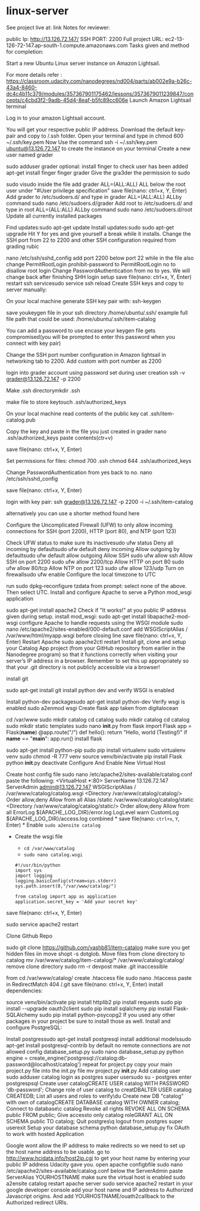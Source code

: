 # linux-server
See project live at: link Notes for reviewer:

public Ip: http://13.126.72.147/
SSH PORT: 2200
Full project URL: ec2-13-126-72-147.ap-south-1.compute.amazonaws.com
Tasks given and method for completion:

Start a new Ubuntu Linux server instance on Amazon Lightsail.

For more details refer : https://classroom.udacity.com/nanodegrees/nd004/parts/ab002e9a-b26c-43a4-8460-dc4c4b11c379/modules/357367901175462/lessons/3573679011239847/concepts/c4cbd3f2-9adb-45d4-8eaf-b5fc89cc606e
Launch Amazon Lightsail terminal

Log in to your amazon Lightsail account.

You will get your respective public IP address.
Download the default key-pair and copy to /.ssh folder.
Open your terminal and type in chmod 600 ~/.ssh/key.pem
Now Use the command ssh -i ~/.ssh/key.pem ubuntu@13.126.72.147 to create the instance on your terminal
Create a new user named grader

sudo adduser grader
optional: install finger to check user has been added apt-get install finger
finger grader
Give the gra3der the permission to sudo

sudo visudo
inside the file add grader ALL=(ALL:ALL) ALL below the root user under "#User privilege specification"
save file(nano: ctrl+x, Y, Enter)
Add grader to /etc/sudoers.d/ and type in grader ALL=(ALL:ALL) ALLby command sudo nano /etc/sudoers.d/grader
Add root to /etc/sudoers.d/ and type in root ALL=(ALL:ALL) ALLby command sudo nano /etc/sudoers.d/root
Update all currently installed packages

Find updates:sudo apt-get update
Install updates:sudo sudo apt-get upgrade Hit Y for yes and give yourself a break while it installs.
Change the SSH port from 22 to 2200 and other SSH configuration required from grading rubic

nano /etc/ssh/sshd_config add port 2200 below port 22
while in the file also change PermitRootLogin prohibit-password to PermitRootLogin no to disallow root login
Change PasswordAuthentication from no to yes. We will change back after finishing SHH login setup
save file(nano: ctrl+x, Y, Enter)
restart ssh servicesudo service ssh reload
Create SSH keys and copy to server manually:

On your local machine generate SSH key pair with: ssh-keygen

save youkeygen file in your ssh directory /home/ubuntu/.ssh/ example full file path that could be used: /home/ubuntu/.ssh/item-catalog

You can add a password to use encase your keygen file gets compromised(you will be prompted to enter this password when you connect with key pair)

Change the SSH port number configuration in Amazon lightsail in networking tab to 2200.
Add custom with port number as 2200 

login into grader account using password set during user creation ssh -v grader@13.126.72.147 -p 2200

Make .ssh directorymkdir .ssh

make file to store keytouch .ssh/authorized_keys

On your local machine read contents of the public key cat .ssh/item-catalog.pub

Copy the key and paste in the file you just created in grader nano .ssh/authorized_keys paste contents(ctr+v)

save file(nano: ctrl+x, Y, Enter)

Set permissions for files: chmod 700 .ssh chmod 644 .ssh/authorized_keys

Change PasswordAuthentication from yes back to no. nano /etc/ssh/sshd_config

save file(nano: ctrl+x, Y, Enter)

login with key pair: ssh grader@13.126.72.147 -p 2200 -i ~/.ssh/item-catalog

alternatively you can use a shorter method found here

Configure the Uncomplicated Firewall (UFW) to only allow incoming connections for SSH (port 2200), HTTP (port 80), and NTP (port 123)

Check UFW status to make sure its inactivesudo ufw status
Deny all incoming by defaultsudo ufw default deny incoming
Allow outgoing by defaultsudo ufw default allow outgoing
Allow SSH sudo ufw allow ssh
Allow SSH on port 2200  sudo ufw allow 2200/tcp
Allow HTTP on port 80 sudo ufw allow 80/tcp
Allow NTP on port 123 sudo ufw allow 123/udp
Turn on firewallsudo ufw enable
Configure the local timezone to UTC

run sudo dpkg-reconfigure tzdata from prompt: select none of the above. Then select UTC.
Install and configure Apache to serve a Python mod_wsgi application

sudo apt-get install apache2 Check if "It works!" at you public IP address given during setup.
install mod_wsgi: sudo apt-get install libapache2-mod-wsgi
configure Apache to handle requests using the WSGI module sudo nano /etc/apache2/sites-enabled/000-default.conf
add WSGIScriptAlias / /var/www/html/myapp.wsgi before </VirtualHost> closing line
save file(nano: ctrl+x, Y, Enter)
Restart Apache sudo apache2ctl restart
Install git, clone and setup your Catalog App project (from your GitHub repository from earlier in the Nanodegree program) so that it functions correctly when visiting your server’s IP address in a browser. Remember to set this up appropriately so that your .git directory is not publicly accessible via a browser!

install git

sudo apt-get install git
install python dev and verify WSGI is enabled

Install python-dev packagesudo apt-get install python-dev
Verify wsgi is enabled sudo a2enmod wsgi
Create flask app taken from digitalocean

cd /var/www
sudo mkdir catalog
cd catalog
sudo mkdir catalog
cd catalog
sudo mkdir static templates
sudo nano __init__.py
 from flask import Flask
app = Flask(__name__)
@app.route("/")
def hello():
    return "Hello, world (Testing!)"
if __name__ == "__main__":
app.run()
install flask

sudo apt-get install python-pip
sudo pip install virtualenv
sudo virtualenv venv
sudo chmod -R 777 venv
source venv/bin/activate
pip install Flask
python __init__.py
deactivate
Configure And Enable New Virtual Host

Create host config file sudo nano /etc/apache2/sites-available/catalog.conf
paste the following:
<VirtualHost *:80>
  ServerName 13.126.72.147
  ServerAdmin admin@13.126.72.147
  WSGIScriptAlias / /var/www/catalog/catalog.wsgi
  <Directory /var/www/catalog/catalog/>
      Order allow,deny
      Allow from all
  </Directory>
  Alias /static /var/www/catalog/catalog/static
  <Directory /var/www/catalog/catalog/static/>
      Order allow,deny
      Allow from all
  </Directory>
  ErrorLog ${APACHE_LOG_DIR}/error.log
  LogLevel warn
  CustomLog ${APACHE_LOG_DIR}/access.log combined
</VirtualHost>
    * save file(nano: `ctrl+x`, `Y`, Enter)
    * Enable `sudo a2ensite catalog`

* Create the wsgi file
    * `cd /var/www/catalog`
    * `sudo nano catalog.wsgi`

    ```
  #!/usr/bin/python
  import sys
  import logging
  logging.basicConfig(stream=sys.stderr)
  sys.path.insert(0,"/var/www/catalog/")

  from catalog import app as application
  application.secret_key = 'Add your secret key'
save file(nano: ctrl+x, Y, Enter)

sudo service apache2 restart

Clone Github Repo

sudo git clone https://github.com/yashb81/item-catalog
make sure you get hidden files iin move shopt -s dotglob. Move files from clone directory to catalog mv /var/www/catalog/item-catalog/* /var/www/catalog/catalog/
remove clone directory sudo rm -r devpost
make .git inaccessible

from cd /var/www/catalog/ create .htaccess file sudo nano .htaccess
paste in RedirectMatch 404 /\.git
save file(nano: ctrl+x, Y, Enter)
install dependencies:

source venv/bin/activate
pip install httplib2
pip install requests
sudo pip install --upgrade oauth2client
sudo pip install sqlalchemy
pip install Flask-SQLAlchemy
sudo pip install python-psycopg2
If you used any other packages in your project be sure to install those as well.
Install and configure PostgreSQL:

Install postgressudo apt-get install postgresql
install additional modelssudo apt-get install postgresql-contrib
by default no remote connections are not allowed
config database_setup.py sudo nano database_setup.py
python engine = create_engine('postgresql://catalog:db-password@localhost/catalog')
repeat for project.py
copy your main project.py file into the init.py file mv project.py __init__.py
Add catalog user sudo adduser catalog
login as postgres super usersudo su - postgres
enter postgrespsql
Create user catalogCREATE USER catalog WITH PASSWORD 'db-password';
Change role of user catalog to creatDBALTER USER catalog CREATEDB;
List all users and roles to verify\du
Create new DB "catalog" with own of catalogCREATE DATABASE catalog WITH OWNER catalog;
Connect to database\c catalog
Revoke all rights REVOKE ALL ON SCHEMA public FROM public;
Give accessto only catalog roleGRANT ALL ON SCHEMA public TO catalog;
Quit postgres\q
logout from postgres super userexit
Setup your database schema python database_setup.py
fix OAuth to work with hosted Application

Google wont allow the IP address to make redirects so we need to set up the host name address to be usable.
go to http://www.hcidata.info/host2ip.cgi to get your host name by entering your public IP address Udacity gave you.
open apache configbfile sudo nano /etc/apache2/sites-available/catalog.conf
below the ServerAdmin paste ServerAlias YOURHOSTNAME
make sure the virtual host is enabled sudo a2ensite catalog
restart apache server sudo service apache2 restart
in your google developer console add your host name and IP address to Authorized Javascript origins. And add YOURHOSTNAME/ouath2callback to the Authorized redirect URIs.

